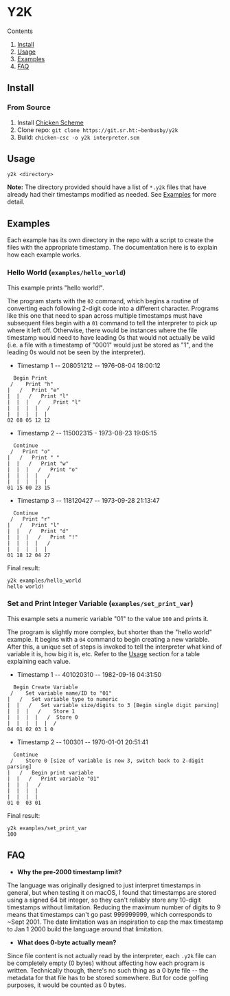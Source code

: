 # Y2K

Contents
1. [Install](#install)
2. [Usage](#usage)
3. [Examples](#examples)
4. [FAQ](#faq)

## Install

### From Source
1. Install [Chicken Scheme](https://code.call-cc.org/)
2. Clone repo: `git clone https://git.sr.ht:~benbusby/y2k`
3. Build: `chicken-csc -o y2k interpreter.scm`

## Usage

```
y2k <directory>
```

**Note:** The directory provided should have a list of `*.y2k` files that have already
had their timestamps modified as needed. See [Examples](#examples) for more
detail.

## Examples

Each example has its own directory in the repo with a script to create the
files with the appropriate timestamp. The documentation here is to explain
how each example works.

### Hello World (`examples/hello_world`)

This example prints "hello world!".

The program starts with the `02` command, which begins a routine of converting
each following 2-digit code into a different character. Programs like this one
that need to span across multiple timestamps must have subsequent files begin
with a `01` command to tell the interpreter to pick up where it left off.
Otherwise, there would be instances where the file timestamp would need to have
leading 0s that would not actually be valid (i.e. a file with a timestamp of
"0001" would just be stored as "1", and the leading 0s would not be seen by the
interpreter).

- Timestamp 1 -- 208051212 -- 1976-08-04 18:00:12
```
  Begin Print
 /    Print "h"
|   /   Print "e"
|  |   /   Print "l"
|  |  |   /    Print "l"
|  |  |  |   /
|  |  |  |  |
02 08 05 12 12
```
- Timestamp 2 -- 115002315 - 1973-08-23 19:05:15
```
  Continue
 /   Print "o"
|   /   Print " "
|  |   /   Print "w"
|  |  |   /   Print "o"
|  |  |  |   /
|  |  |  |  |
01 15 00 23 15
```
- Timestamp 3 -- 118120427 -- 1973-09-28 21:13:47
```
  Continue
 /   Print "r"
|   /   Print "l"
|  |   /   Print "d"
|  |  |   /   Print "!"
|  |  |  |   /
|  |  |  |  |
01 18 12 04 27
```

Final result:
```
y2k examples/hello_world
hello world!
```

### Set and Print Integer Variable (`examples/set_print_var`)

This example sets a numeric variable "01" to the value `100` and prints it.

The program is slightly more complex, but shorter than the "hello world" example.
It begins with a `04` command to begin creating a new variable. After this, a
unique set of steps is invoked to tell the interpreter what kind of variable it
is, how big it is, etc. Refer to the [Usage](#usage) section for a table
explaining each value.

- Timestamp 1 -- 401020310 -- 1982-09-16 04:31:50

```
  Begin Create Variable
 /    Set variable name/ID to "01"
|   /   Set variable type to numeric
|  |   /   Set variable size/digits to 3 [Begin single digit parsing]
|  |  |   /    Store 1
|  |  |  |   /  Store 0
|  |  |  |  |  /
04 01 02 03 1 0
```

- Timestamp 2 -- 100301 -- 1970-01-01 20:51:41
```
  Continue
 /    Store 0 [size of variable is now 3, switch back to 2-digit parsing]
|   /   Begin print variable
|  |   /   Print variable "01"
|  |  |   /
|  |  |  |
|  |  |  |
01 0  03 01
```

Final result:
```
y2k examples/set_print_var
100
```

## FAQ

- **Why the pre-2000 timestamp limit?**

The language was originally designed to just interpret timestamps in general,
but when testing it on macOS, I found that timestamps are stored using a signed
64 bit integer, so they can't reliably store any 10-digit timestamps without
limitation. Reducing the maximum number of digits to 9 means that timestamps
can't go past 999999999, which corresponds to ~Sept 2001. The date limitation
was an inspiration to cap the max timestamp to Jan 1 2000 build the language
around that limitation.

- **What does 0-byte actually mean?**

Since file content is not actually read by the interpreter, each `.y2k` file
can be completely empty (0 bytes) without affecting how each program is
written. Technically though, there's no such thing as a 0 byte file -- the
metadata for that file has to be stored somewhere. But for code golfing
purposes, it would be counted as 0 bytes.
